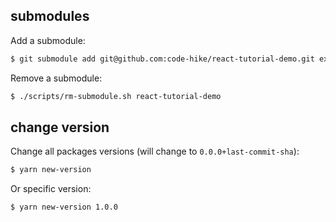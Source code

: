 ## submodules

Add a submodule:

```bash
$ git submodule add git@github.com:code-hike/react-tutorial-demo.git external/react-tutorial-demo
```

Remove a submodule:

```bash
$ ./scripts/rm-submodule.sh react-tutorial-demo
```

## change version

Change all packages versions (will change to `0.0.0+last-commit-sha`):

```bash
$ yarn new-version
```

Or specific version:

```bash
$ yarn new-version 1.0.0
```
